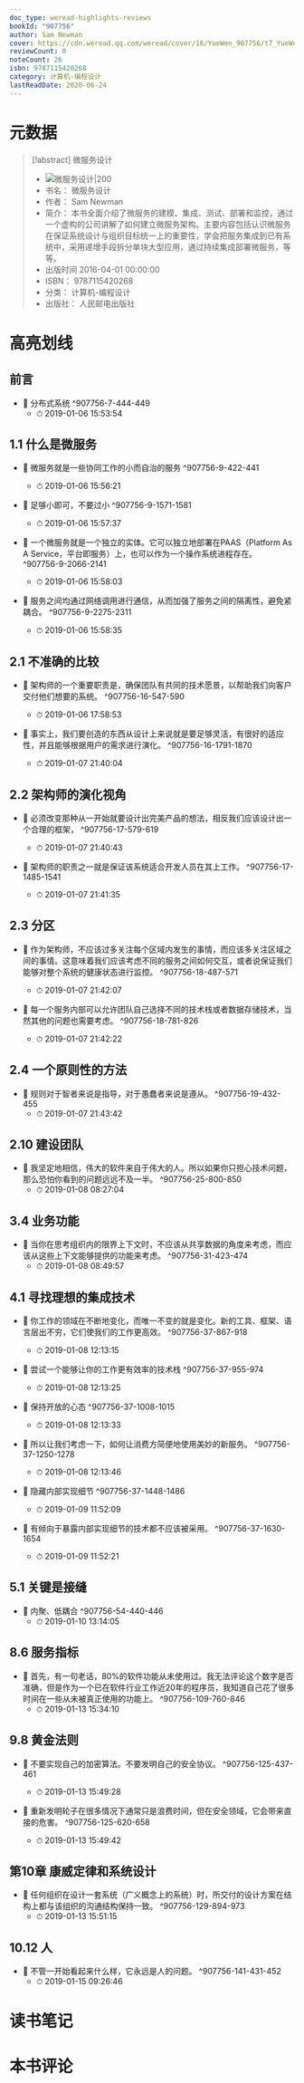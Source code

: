 ```yaml
---
doc_type: weread-highlights-reviews
bookId: "907756"
author: Sam Newman
cover: https://cdn.weread.qq.com/weread/cover/16/YueWen_907756/t7_YueWen_907756.jpg
reviewCount: 0
noteCount: 26
isbn: 9787115420268
category: 计算机-编程设计
lastReadDate: 2020-06-24
---
```

# 元数据
> [!abstract] 微服务设计
> - ![ 微服务设计|200](https://cdn.weread.qq.com/weread/cover/16/YueWen_907756/t7_YueWen_907756.jpg)
> - 书名： 微服务设计
> - 作者： Sam Newman
> - 简介： 本书全面介绍了微服务的建模、集成、测试、部署和监控，通过一个虚构的公司讲解了如何建立微服务架构。主要内容包括认识微服务在保证系统设计与组织目标统一上的重要性，学会把服务集成到已有系统中，采用递增手段拆分单块大型应用，通过持续集成部署微服务，等等。
> - 出版时间 2016-04-01 00:00:00
> - ISBN： 9787115420268
> - 分类： 计算机-编程设计
> - 出版社： 人民邮电出版社

# 高亮划线

## 前言


- 📌 分布式系统 ^907756-7-444-449
    - ⏱ 2019-01-06 15:53:54 
## 1.1 什么是微服务


- 📌 微服务就是一些协同工作的小而自治的服务 ^907756-9-422-441
    - ⏱ 2019-01-06 15:56:21 

- 📌 足够小即可，不要过小 ^907756-9-1571-1581
    - ⏱ 2019-01-06 15:57:37 

- 📌 一个微服务就是一个独立的实体。它可以独立地部署在PAAS（Platform As A Service，平台即服务）上，也可以作为一个操作系统进程存在。 ^907756-9-2066-2141
    - ⏱ 2019-01-06 15:58:03 

- 📌 服务之间均通过网络调用进行通信，从而加强了服务之间的隔离性，避免紧耦合。 ^907756-9-2275-2311
    - ⏱ 2019-01-06 15:58:35 
## 2.1 不准确的比较


- 📌 架构师的一个重要职责是，确保团队有共同的技术愿景，以帮助我们向客户交付他们想要的系统。 ^907756-16-547-590
    - ⏱ 2019-01-06 17:58:53 

- 📌 事实上，我们要创造的东西从设计上来说就是要足够灵活，有很好的适应性，并且能够根据用户的需求进行演化。 ^907756-16-1791-1870
    - ⏱ 2019-01-07 21:40:04 
## 2.2 架构师的演化视角


- 📌 必须改变那种从一开始就要设计出完美产品的想法，相反我们应该设计出一个合理的框架， ^907756-17-579-619
    - ⏱ 2019-01-07 21:40:43 

- 📌 架构师的职责之一就是保证该系统适合开发人员在其上工作。 ^907756-17-1485-1541
    - ⏱ 2019-01-07 21:41:35 
## 2.3 分区


- 📌 作为架构师，不应该过多关注每个区域内发生的事情，而应该多关注区域之间的事情。这意味着我们应该考虑不同的服务之间如何交互，或者说保证我们能够对整个系统的健康状态进行监控。 ^907756-18-487-571
    - ⏱ 2019-01-07 21:42:07 

- 📌 每一个服务内部可以允许团队自己选择不同的技术栈或者数据存储技术，当然其他的问题也需要考虑。 ^907756-18-781-826
    - ⏱ 2019-01-07 21:42:22 
## 2.4 一个原则性的方法


- 📌 规则对于智者来说是指导，对于愚蠢者来说是遵从。 ^907756-19-432-455
    - ⏱ 2019-01-07 21:43:42 
## 2.10 建设团队


- 📌 我坚定地相信，伟大的软件来自于伟大的人。所以如果你只担心技术问题，那么恐怕你看到的问题远远不及一半。 ^907756-25-800-850
    - ⏱ 2019-01-08 08:27:04 
## 3.4 业务功能


- 📌 当你在思考组织内的限界上下文时，不应该从共享数据的角度来考虑，而应该从这些上下文能够提供的功能来考虑。 ^907756-31-423-474
    - ⏱ 2019-01-08 08:49:57 
## 4.1 寻找理想的集成技术


- 📌 你工作的领域在不断地变化，而唯一不变的就是变化。新的工具、框架、语言层出不穷，它们使我们的工作更高效。 ^907756-37-867-918
    - ⏱ 2019-01-08 12:13:15 

- 📌 尝试一个能够让你的工作更有效率的技术栈 ^907756-37-955-974
    - ⏱ 2019-01-08 12:13:25 

- 📌 保持开放的心态 ^907756-37-1008-1015
    - ⏱ 2019-01-08 12:13:33 

- 📌 所以让我们考虑一下，如何让消费方简便地使用美妙的新服务。 ^907756-37-1250-1278
    - ⏱ 2019-01-08 12:13:46 

- 📌 隐藏内部实现细节 ^907756-37-1448-1486
    - ⏱ 2019-01-09 11:52:09 

- 📌 有倾向于暴露内部实现细节的技术都不应该被采用。 ^907756-37-1630-1654
    - ⏱ 2019-01-09 11:52:21 
## 5.1 关键是接缝


- 📌 内聚、低耦合 ^907756-54-440-446
    - ⏱ 2019-01-10 13:14:05 
## 8.6 服务指标


- 📌 首先，有一句老话，80%的软件功能从未使用过。我无法评论这个数字是否准确，但是作为一个已在软件行业工作近20年的程序员，我知道自己花了很多时间在一些从未被真正使用的功能上。 ^907756-109-760-846
    - ⏱ 2019-01-13 15:34:10 
## 9.8 黄金法则


- 📌 不要实现自己的加密算法。不要发明自己的安全协议。 ^907756-125-437-461
    - ⏱ 2019-01-13 15:49:28 

- 📌 重新发明轮子在很多情况下通常只是浪费时间，但在安全领域，它会带来直接的危害。 ^907756-125-620-658
    - ⏱ 2019-01-13 15:49:42 
## 第10章 康威定律和系统设计


- 📌 任何组织在设计一套系统（广义概念上的系统）时，所交付的设计方案在结构上都与该组织的沟通结构保持一致。 ^907756-129-894-973
    - ⏱ 2019-01-13 15:51:15 
## 10.12 人


- 📌 不管一开始看起来什么样，它永远是人的问题。 ^907756-141-431-452
    - ⏱ 2019-01-15 09:26:46 
# 读书笔记

# 本书评论
